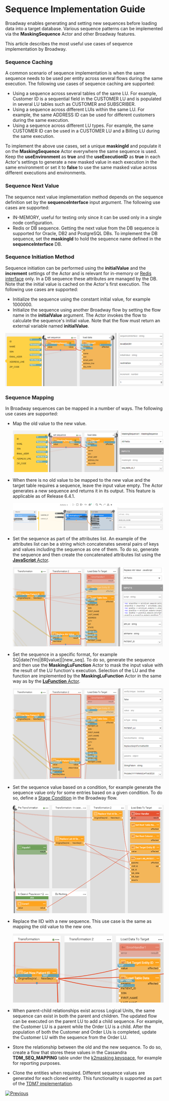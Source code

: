 # Sequence Implementation Guide

Broadway enables generating and setting new sequences before loading data into a target database. Various sequence patterns can be implemented via the **MaskingSequence** Actor and other Broadway features.

This article describes the most useful use cases of sequence implementation by Broadway. 

### Sequence Caching

A common scenario of sequence implementation is when the same sequence needs to be used per entity across several flows during the same execution. The following use cases of sequence caching are supported:

* Using a sequence across several tables of the same LU. For example, Customer ID is a sequential field in the CUSTOMER LU and is populated in several LU tables such as CUSTOMER and SUBSCRIBER. 
* Using a sequence across different LUIs within the same LU. For example, the same ADDRESS ID can be used for different customers during the same execution.
* Using a sequence across different LU types. For example, the same CUSTOMER ID can be used in a CUSTOMER LU and a Billing LU during the same execution.

To implement the above use cases, set a unique **maskingId** and populate it on the **MaskingSequence** Actor everywhere the same sequence is used. Keep the **useEnvironment** as **true** and the **useExecutionID** as **true** in each Actor's settings to generate a new masked value in each execution in the same environment or set it to **false** to use the same masked value across different executions and environments.

### Sequence Next Value

The sequence next value implementation method depends on the sequence definition set by the **sequenceInterface** input argument. The following use cases are supported:

* IN-MEMORY, useful for testing only since it can be used only in a single node configuration.
* Redis or DB sequence. Getting the next value from the DB sequence is supported for Oracle, DB2 and PostgreSQL DBs. To implement the DB sequence, set the **maskingId** to hold the sequence name defined in the **sequenceInterface** DB.  

### Sequence Initiation Method

Sequence initiation can be performed using the **initialValue** and the **increment** settings of the Actor and is relevant for in-memory or [Redis interface](/articles/24_non_DB_interfaces/09_redis_interface.md) only. In a DB sequence these attributes are managed by the DB. Note that the initial value is cached on the Actor's first execution. The following use cases are supported:

* Initialize the sequence using the constant initial value, for example 1000000.
* Initialize the sequence using another Broadway flow by setting the flow name in the **initialValue** argument. The Actor invokes the flow to calculate the sequence's initial value. Note that the flow must return an external variable named **initialValue**. 

![image](../images/99_actors_08_ex_init.PNG)

### Sequence Mapping

In Broadway sequences can be mapped in a number of ways. The following use cases are supported:

* Map the old value to the new value.

  ![image](../images/99_actors_08_ex_map.PNG)

* When there is no old value to be mapped to the new value and the target table requires a sequence, leave the input value empty. The Actor generates a new sequence and returns it in its output. This feature is applicable as of Release 6.4.1.

  ![image](../images/99_actors_08_ex_new.PNG)

* Set the sequence as part of the attributes list. An example of the attributes list can be a string which concatenates several pairs of keys and values including the sequence as one of them. To do so, generate the sequence and then create the concatenated attributes list using the [**JavaScript** Actor](01_javascript_actor.md).

  ![image](../images/99_actors_08_ex_2.png) 

* Set the sequence in a specific format, for example SQ|date(Ym)|BR[value]|[new_seq]. To do so, generate the sequence and then use the **MaskingLuFunction** Actor to mask the input value with the result of the LU function's execution. Selection of the LU and the function are implemented by the **MaskingLuFunction** Actor in the same way as by the [**LuFunction** Actor](/articles/19_Broadway/09_broadway_integration_with_Fabric.md#lufunction-actor).

  ![image](../images/99_actors_08_ex_3.png)

* Set the sequence value based on a condition, for example generate the sequence value only for some entries based on a given condition. To do so, define a [Stage Condition](../19_broadway_flow_stages.md#what-is-a-stage-condition) in the Broadway flow. 

  ![image](../images/99_actors_08_ex_5.png)

* Replace the IID with a new sequence. This use case is the same as mapping the old value to the new one.

  ![image](../images/99_actors_08_ex_6.png)

* When parent-child relationships exist across Logical Units, the same sequence can exist in both the parent and children. The updated flow can be executed on the parent LU to add a child sequence. For example, the Customer LU is a parent while the Order LU is a child. After the population of both the Customer and Order LUs is completed, update the Customer LU with the sequence from the Order LU.

* Store the relationship between the old and the new sequence. To do so, create a flow that stores these values in the Cassandra **TDM_SEQ_MAPPING** table under the [k2masking keyspace](/articles/02_fabric_architecture/06_cassandra_keyspaces_for_fabric.md), for example for reporting purposes. 

* Clone the entities when required. Different sequence values are generated for each cloned entity. This functionality is supported as part of the [TDM7 implementation](/articles/TDM/tdm_implementation/02_tdm_implementation_flow.md). 

  

[![Previous](/articles/images/Previous.png)](07_masking_and_sequence_actors.md)
